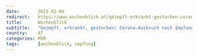```yaml
---
date:       2021-02-04
redirect:   https://www.wochenblick.at/geimpft-erkrankt-gestorben-corona-ausbruch-nach-impfung-in-spanien/
title:      Wochenblick
subtitle:   "Geimpft, erkrankt, gestorben: Corona-Ausbruch nach Impfung in Spanien"
country:    AT
categories: MSM
tags:       [wochenblick, impfung]
---
```

